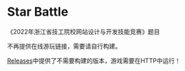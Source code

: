 # Star Battle

《2022年浙江省技工院校网站设计与开发技能竞赛》题目

不再提供在线游玩链接，需要请自行构建。

[Releases](https://github.com/chiyukikana/star-battle/releases/)中提供了不需要构建的版本，游戏需要在HTTP中运行！

